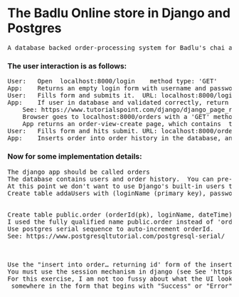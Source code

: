 #  The Badlu Online store in Django and Postgres
<pre>
A database backed order-processing system for Badlu's chai adda. Assume there are only three products for now: idli, chai and samosa.
</pre>
### The user interaction is as follows: 
<pre>
User:	Open  localhost:8000/login    method type: 'GET'
App:	Returns an empty login form with username and password
User:	Fills form and submits it.  URL: localhost:8000/login, method type 'POST'.   (Use http, not https)
App:	If user in database and validated correctly, return a redirect to localhost:8000/orders
	See: https://www.tutorialspoint.com/django/django_page_redirection.htm
	Browser goes to localhost:8000/orders with a 'GET' method
	App returns an order-view-create page, which contains  the last 5 orders (at most), one on each line, along with a form that has fields for the quantities to be ordered of each item. 
User:	Fills form and hits submit. URL: localhost:8000/orders, method_type: 'POST'. The parameters will automatically be encoded in the body of the request as 'samosa=10&idli=0&chai=10'. 
App:	Inserts order into order history in the database, and returns the order-view-create page, with the order history updated, and the form fields emptied. A status line at the bottom should be in green to convey acknowledgment, or in red to convey error.
</pre>
### Now for some implementation details: 
<pre>
The django app should be called orders
The database contains users and order history.  You can pre-populate the list of users
At this point we don't want to use Django's built-in users table. We'll just create our own. 
Create table addaUsers with (loginName (primary key), password) in postgres


Create table public.order (orderId(pk), loginName, dateTime)
I used the fully qualified name public.order instead of 'order' because the order is a reserved word. 
Use postgres serial sequence to auto-increment orderId. 
See: https://www.postgresqltutorial.com/postgresql-serial/



Use the "insert into order… returning id' form of the insert query (specific to postgres), so that the order id is returned in the confirmation message to the user.
You must use the session mechanism in django (see See 'https://docs.djangoproject.com/en/3.0/topics/http/sessions/'. This is to maintain continuity between the time the login screen is shown and subsequently the order is submitted.
For this exercise, I am not too fussy about what the UI looks like (for this exercise!). But for the sake of automated testing, the form fields should have the names 'idli', 'samosa', 'chai', and there should be a  <div id="status"> somewhere in the form that begins with "Success" or "Error". 

</pre>
